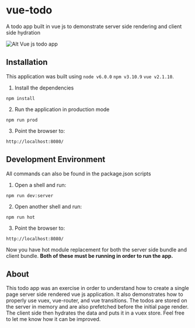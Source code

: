# vue-todo
A todo app built in vue js to demonstrate server side rendering and client side hydration

![Alt Vue js todo app](http://i.imgur.com/CWI3nxW.png)

## Installation
This application was built using `node v6.0.0` `npm v3.10.9` `vue v2.1.10`.

1. Install the dependencies

```
npm install
```

2. Run the application in production mode

```
npm run prod
```

3. Point the browser to:

```
http://localhost:8080/
```

## Development Environment
All commands can also be found in the package.json scripts

1. Open a shell and run:

```
npm run dev:server
```

2. Open another shell and run:

```
npm run hot
```

3. Point the browser to:

```
http://localhost:8080/
```

Now you have hot module replacement for both the server side bundle and client bundle.
**Both of these must be running in order to run the app.**

## About
This todo app was an exercise in order to understand how to create a single page server side rendered vue js application.
It also demonstrates how to properly use vuex, vue-router, and vue transitions. The todos are stored on the server in memory and are also prefetched before the initial page render. The client side then hydrates the data and puts it in a vuex store. Feel free to let me know how it can be improved.
